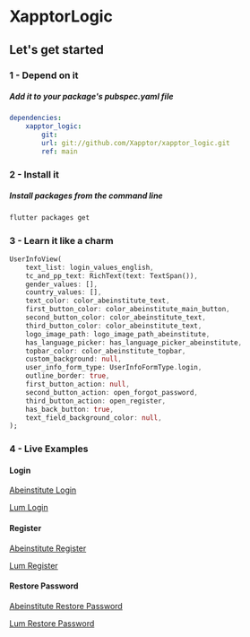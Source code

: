# XapptorLogic

## Let's get started

### 1 - Depend on it

##### Add it to your package's pubspec.yaml file

```yml
dependencies:
    xapptor_logic: 
        git: 
        url: git://github.com/Xapptor/xapptor_logic.git 
        ref: main
```

### 2 - Install it

##### Install packages from the command line
```sh
flutter packages get
```

### 3 - Learn it like a charm

```dart
UserInfoView(
    text_list: login_values_english,
    tc_and_pp_text: RichText(text: TextSpan()),
    gender_values: [],
    country_values: [],
    text_color: color_abeinstitute_text,
    first_button_color: color_abeinstitute_main_button,
    second_button_color: color_abeinstitute_text,
    third_button_color: color_abeinstitute_text,
    logo_image_path: logo_image_path_abeinstitute,
    has_language_picker: has_language_picker_abeinstitute,
    topbar_color: color_abeinstitute_topbar,
    custom_background: null,
    user_info_form_type: UserInfoFormType.login,
    outline_border: true,
    first_button_action: null,
    second_button_action: open_forgot_password,
    third_button_action: open_register,
    has_back_button: true,
    text_field_background_color: null,
);
```

### 4 - Live Examples

#### Login

[Abeinstitute Login](https://www.abeinstitute.com/#/login)

[Lum Login](https://app.franquiciaslum.com/#/login)

#### Register

[Abeinstitute Register](https://www.abeinstitute.com/#/register)

[Lum Register](https://app.franquiciaslum.com/#/register)

#### Restore Password

[Abeinstitute Restore Password](https://www.abeinstitute.com/#/forgot_password)

[Lum Restore Password](https://app.franquiciaslum.com/#/forgot_password)